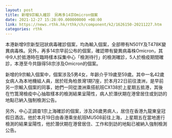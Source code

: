 ```yaml
---
layout: post
title: 新增9宗輸入確診　另再多14宗Omicron個案
date: 2021-12-27 15:28:09.000000000 +08:00
link: https://news.rthk.hk/rthk/ch/component/k2/1626150-20211227.htm
categories: rthk
---
```


本港新增9宗新型冠狀病毒確診個案，均為輸入個案，全部帶有N501Y及T478K變異病毒株。另外，再多14宗早前公布的個案，確認帶有變異病毒株Omicron，其中9人於抵港時在臨時樣本採集中心「檢測待行」的檢測確診，5人於檢疫期間確診，本港至今共錄得58宗涉及Omicron的個案。

新增的9宗輸入個案中，個案涉及5男4女，年齡介乎19歲至59歲。其中一名42歲女病人為本地機組人員，居於旺角柏景灣1期7座，於本月22日前往澳洲，是早前另一宗輸入個案的同事，她們一同從澳洲乘搭航班CX138於上星期五抵港，其後在竹篙灣檢疫中心抽取樣本的檢測結果呈陽性，病人於潛伏期在港曾居住或到訪的地點已納入強制檢測公告。

另外，中心正調查1宗上海確診的個案，涉及26歲男病人，居住在香港九龍東皇冠假日酒店。他於本月19日由香港乘坐航班MU508前往上海，上星期五在當地進行檢測的結果呈陽性，他於潛伏期在港曾居住、工作和到訪的地點已被納入強制檢測公告。
